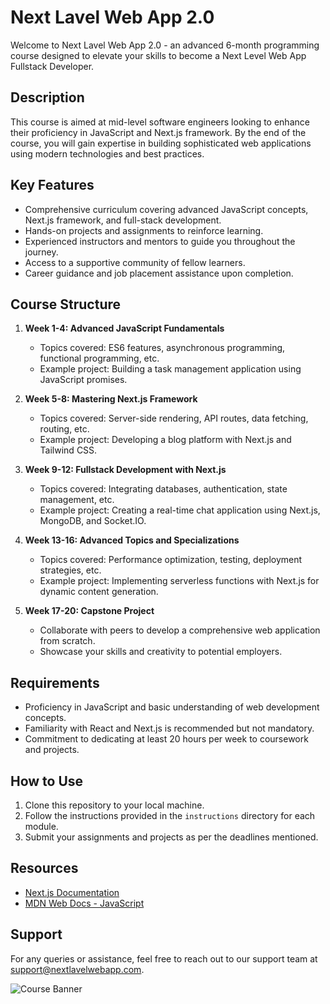 # Next Lavel Web App 2.0

Welcome to Next Lavel Web App 2.0 - an advanced 6-month programming course designed to elevate your skills to become a Next Level Web App Fullstack Developer.

## Description

This course is aimed at mid-level software engineers looking to enhance their proficiency in JavaScript and Next.js framework. By the end of the course, you will gain expertise in building sophisticated web applications using modern technologies and best practices.

## Key Features

- Comprehensive curriculum covering advanced JavaScript concepts, Next.js framework, and full-stack development.
- Hands-on projects and assignments to reinforce learning.
- Experienced instructors and mentors to guide you throughout the journey.
- Access to a supportive community of fellow learners.
- Career guidance and job placement assistance upon completion.

## Course Structure

1. **Week 1-4: Advanced JavaScript Fundamentals**

   - Topics covered: ES6 features, asynchronous programming, functional programming, etc.
   - Example project: Building a task management application using JavaScript promises.

2. **Week 5-8: Mastering Next.js Framework**

   - Topics covered: Server-side rendering, API routes, data fetching, routing, etc.
   - Example project: Developing a blog platform with Next.js and Tailwind CSS.

3. **Week 9-12: Fullstack Development with Next.js**

   - Topics covered: Integrating databases, authentication, state management, etc.
   - Example project: Creating a real-time chat application using Next.js, MongoDB, and Socket.IO.

4. **Week 13-16: Advanced Topics and Specializations**

   - Topics covered: Performance optimization, testing, deployment strategies, etc.
   - Example project: Implementing serverless functions with Next.js for dynamic content generation.

5. **Week 17-20: Capstone Project**
   - Collaborate with peers to develop a comprehensive web application from scratch.
   - Showcase your skills and creativity to potential employers.

## Requirements

- Proficiency in JavaScript and basic understanding of web development concepts.
- Familiarity with React and Next.js is recommended but not mandatory.
- Commitment to dedicating at least 20 hours per week to coursework and projects.

## How to Use

1. Clone this repository to your local machine.
2. Follow the instructions provided in the `instructions` directory for each module.
3. Submit your assignments and projects as per the deadlines mentioned.

## Resources

- [Next.js Documentation](https://nextjs.org/docs)
- [MDN Web Docs - JavaScript](https://developer.mozilla.org/en-US/docs/Web/JavaScript)

## Support

For any queries or assistance, feel free to reach out to our support team at support@nextlavelwebapp.com.

![Course Banner](./images/course_banner.png)

